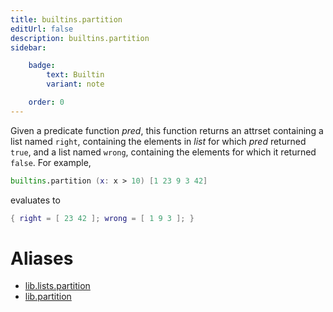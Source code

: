 ```yaml
---
title: builtins.partition
editUrl: false
description: builtins.partition
sidebar:

    badge:
        text: Builtin
        variant: note

    order: 0
---
```


Given a predicate function *pred*, this function returns an
attrset containing a list named `right`, containing the elements
in *list* for which *pred* returned `true`, and a list named
`wrong`, containing the elements for which it returned
`false`. For example,

```nix
builtins.partition (x: x > 10) [1 23 9 3 42]
```

evaluates to

```nix
{ right = [ 23 42 ]; wrong = [ 1 9 3 ]; }
```


# Aliases

- [lib.lists.partition](/nix-doc-comments/reference/lib/lists/lib-lists-partition)
- [lib.partition](/nix-doc-comments/reference/lib/lib-partition)


